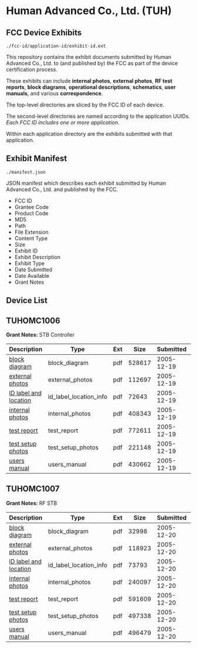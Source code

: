 # Human Advanced Co., Ltd. (TUH)
## FCC Device Exhibits

```
./fcc-id/application-id/exhibit-id.ext
```

This repository contains the exhibit documents submitted by Human Advanced Co., Ltd. to (and published by) the FCC as part of the device certification process.

These exhibits can include **internal photos**, **external photos**, **RF test reports**, **block diagrams**, **operational descriptions**, **schematics**, **user manuals**, and various **correspondence**.

The top-level directories are sliced by the FCC ID of each device.

The second-level directories are named according to the application UUIDs. *Each FCC ID includes one or more application.*

Within each application directory are the exhibits submitted with that application. 

## Exhibit Manifest

```
./manifest.json
```

JSON manifest which describes each exhibit submitted by Human Advanced Co., Ltd. and published by the FCC.

- FCC ID
- Grantee Code
- Product Code
- MD5
- Path
- File Extension
- Content Type
- Size
- Exhibit ID
- Exhibit Description
- Exhibit Type
- Date Submitted
- Date Available
- Grant Notes

## Device List
## TUHOMC1006
**Grant Notes:** STB Controller

| Description | Type | Ext | Size | Submitted | Available |
| ----------- | ---- | --- | ---- | --------- | --------- |
| [block diagram](TUHOMC1006/b5a3250af55b4f451a1b7523bd6dcf85/613007.pdf) | block_diagram | pdf | 528617 | 2005-12-19 | 2005-12-17 |
| [external photos](TUHOMC1006/b5a3250af55b4f451a1b7523bd6dcf85/613008.pdf) | external_photos | pdf | 112697 | 2005-12-19 | 2005-12-17 |
| [ID label and location](TUHOMC1006/b5a3250af55b4f451a1b7523bd6dcf85/613010.pdf) | id_label_location_info | pdf | 72643 | 2005-12-19 | 2005-12-17 |
| [internal photos](TUHOMC1006/b5a3250af55b4f451a1b7523bd6dcf85/613009.pdf) | internal_photos | pdf | 408343 | 2005-12-19 | 2005-12-17 |
| [test report](TUHOMC1006/b5a3250af55b4f451a1b7523bd6dcf85/613006.pdf) | test_report | pdf | 772611 | 2005-12-19 | 2005-12-17 |
| [test setup photos](TUHOMC1006/b5a3250af55b4f451a1b7523bd6dcf85/613012.pdf) | test_setup_photos | pdf | 221148 | 2005-12-19 | 2005-12-17 |
| [users manual](TUHOMC1006/b5a3250af55b4f451a1b7523bd6dcf85/613011.pdf) | users_manual | pdf | 430662 | 2005-12-19 | 2005-12-17 |
## TUHOMC1007
**Grant Notes:** RF STB

| Description | Type | Ext | Size | Submitted | Available |
| ----------- | ---- | --- | ---- | --------- | --------- |
| [block diagram](TUHOMC1007/30544d1c1c7b523479e12cb28aa97213/613521.pdf) | block_diagram | pdf | 32998 | 2005-12-20 | 2005-12-17 |
| [external photos](TUHOMC1007/30544d1c1c7b523479e12cb28aa97213/613522.pdf) | external_photos | pdf | 118923 | 2005-12-20 | 2005-12-17 |
| [ID label and location](TUHOMC1007/30544d1c1c7b523479e12cb28aa97213/613524.pdf) | id_label_location_info | pdf | 73793 | 2005-12-20 | 2005-12-17 |
| [internal photos](TUHOMC1007/30544d1c1c7b523479e12cb28aa97213/613523.pdf) | internal_photos | pdf | 240097 | 2005-12-20 | 2005-12-17 |
| [test report](TUHOMC1007/30544d1c1c7b523479e12cb28aa97213/613526.pdf) | test_report | pdf | 591609 | 2005-12-20 | 2005-12-17 |
| [test setup photos](TUHOMC1007/30544d1c1c7b523479e12cb28aa97213/613527.pdf) | test_setup_photos | pdf | 497338 | 2005-12-20 | 2005-12-17 |
| [users manual](TUHOMC1007/30544d1c1c7b523479e12cb28aa97213/613525.pdf) | users_manual | pdf | 496479 | 2005-12-20 | 2005-12-17 |
